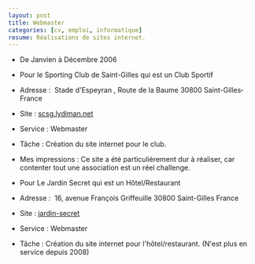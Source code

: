 ```yaml
---
layout: post
title: Webmaster
categories: [cv, emploi, informatique]
resume: Réalisations de sites internet.
---
```

* De Janvien à Décembre 2006

* Pour le Sporting Club de Saint-Gilles qui est un Club Sportif
* Adresse : ­ Stade d'Espeyran , Route de la Baume­ 30800­ Saint-Gilles­ France
* Site : <a href="http://scsg.lydiman.net" target="_blank">scsg.lydiman.net</a>
* Service : Webmaster­
* Tâche : Création du site internet pour le club.
* Mes impressions : Ce site a été particulièrement dur à réaliser, car contenter tout une association est un réel challenge.

* Pour Le Jardin Secret qui est un Hôtel/Restaurant
* Adresse : ­ 16, avenue François Griffeuille­ 30800­ Saint-Gilles­ France
* Site : <a href="http://1.lydiman.net/client/jardin-secret" target="_blank">jardin-secret</a>
* Service : Webmaster­
* Tâche : Création du site internet pour l'hôtel/restaurant. (N'est plus en service depuis 2008)